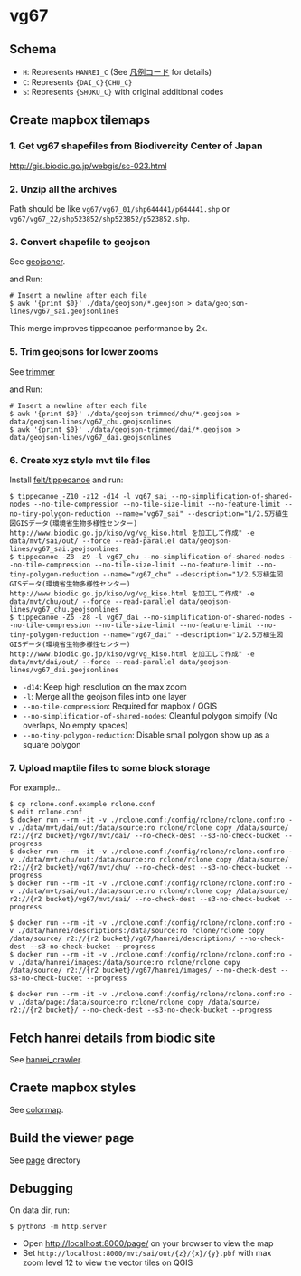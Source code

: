 # vg67

## Schema

- `H`: Represents `HANREI_C` (See [凡例コード](http://gis.biodic.go.jp/webgis/sc-015.html) for details)
- `C`: Represents `{DAI_C}{CHU_C}`
- `S`: Represents `{SHOKU_C}` with original additional codes

## Create mapbox tilemaps

### 1. Get vg67 shapefiles from Biodivercity Center of Japan

http://gis.biodic.go.jp/webgis/sc-023.html

### 2. Unzip all the archives

Path should be like `vg67/vg67_01/shp644441/p644441.shp` or `vg67/vg67_22/shp523852/shp523852/p523852.shp`.

### 3. Convert shapefile to geojson

See [geojsoner](./geojsoner/).

and Run:

```
# Insert a newline after each file
$ awk '{print $0}' ./data/geojson/*.geojson > data/geojson-lines/vg67_sai.geojsonlines
```

This merge improves tippecanoe performance by 2x.

### 5. Trim geojsons for lower zooms

See [trimmer](./trimmer/)

and Run:

```
# Insert a newline after each file
$ awk '{print $0}' ./data/geojson-trimmed/chu/*.geojson > data/geojson-lines/vg67_chu.geojsonlines
$ awk '{print $0}' ./data/geojson-trimmed/dai/*.geojson > data/geojson-lines/vg67_dai.geojsonlines
```

### 6. Create xyz style mvt tile files

Install [felt/tippecanoe](https://github.com/felt/tippecanoe) and run:

```
$ tippecanoe -Z10 -z12 -d14 -l vg67_sai --no-simplification-of-shared-nodes --no-tile-compression --no-tile-size-limit --no-feature-limit --no-tiny-polygon-reduction --name="vg67_sai" --description="1/2.5万植生図GISデータ(環境省生物多様性センター) http://www.biodic.go.jp/kiso/vg/vg_kiso.html を加工して作成" -e data/mvt/sai/out/ --force --read-parallel data/geojson-lines/vg67_sai.geojsonlines
$ tippecanoe -Z8 -z9 -l vg67_chu --no-simplification-of-shared-nodes --no-tile-compression --no-tile-size-limit --no-feature-limit --no-tiny-polygon-reduction --name="vg67_chu" --description="1/2.5万植生図GISデータ(環境省生物多様性センター) http://www.biodic.go.jp/kiso/vg/vg_kiso.html を加工して作成" -e data/mvt/chu/out/ --force --read-parallel data/geojson-lines/vg67_chu.geojsonlines
$ tippecanoe -Z6 -z8 -l vg67_dai --no-simplification-of-shared-nodes --no-tile-compression --no-tile-size-limit --no-feature-limit --no-tiny-polygon-reduction --name="vg67_dai" --description="1/2.5万植生図GISデータ(環境省生物多様性センター) http://www.biodic.go.jp/kiso/vg/vg_kiso.html を加工して作成" -e data/mvt/dai/out/ --force --read-parallel data/geojson-lines/vg67_dai.geojsonlines
```

- `-d14`: Keep high resolution on the max zoom
- `-l`: Merge all the geojson files into one layer
- `--no-tile-compression`: Required for mapbox / QGIS
- `--no-simplification-of-shared-nodes`: Cleanful polygon simpify (No overlaps, No empty spaces)
- `--no-tiny-polygon-reduction`: Disable small polygon show up as a square polygon

### 7. Upload maptile files to some block storage

For example...

```
$ cp rclone.conf.example rclone.conf
$ edit rclone.conf
$ docker run --rm -it -v ./rclone.conf:/config/rclone/rclone.conf:ro -v ./data/mvt/dai/out:/data/source:ro rclone/rclone copy /data/source/ r2://{r2 bucket}/vg67/mvt/dai/ --no-check-dest --s3-no-check-bucket --progress
$ docker run --rm -it -v ./rclone.conf:/config/rclone/rclone.conf:ro -v ./data/mvt/chu/out:/data/source:ro rclone/rclone copy /data/source/ r2://{r2 bucket}/vg67/mvt/chu/ --no-check-dest --s3-no-check-bucket --progress
$ docker run --rm -it -v ./rclone.conf:/config/rclone/rclone.conf:ro -v ./data/mvt/sai/out:/data/source:ro rclone/rclone copy /data/source/ r2://{r2 bucket}/vg67/mvt/sai/ --no-check-dest --s3-no-check-bucket --progress

$ docker run --rm -it -v ./rclone.conf:/config/rclone/rclone.conf:ro -v ./data/hanrei/descriptions:/data/source:ro rclone/rclone copy /data/source/ r2://{r2 bucket}/vg67/hanrei/descriptions/ --no-check-dest --s3-no-check-bucket --progress
$ docker run --rm -it -v ./rclone.conf:/config/rclone/rclone.conf:ro -v ./data/hanrei/images:/data/source:ro rclone/rclone copy /data/source/ r2://{r2 bucket}/vg67/hanrei/images/ --no-check-dest --s3-no-check-bucket --progress

$ docker run --rm -it -v ./rclone.conf:/config/rclone/rclone.conf:ro -v ./data/page:/data/source:ro rclone/rclone copy /data/source/ r2://{r2 bucket}/ --no-check-dest --s3-no-check-bucket --progress
```

## Fetch hanrei details from biodic site

See [hanrei_crawler](./hanrei_crawler/).

## Craete mapbox styles

See [colormap](./colormap/README.md).

## Build the viewer page

See [page](./page/README.md) directory

## Debugging

On data dir, run:

```
$ python3 -m http.server
```

- Open <http://localhost:8000/page/> on your browser to view the map
- Set `http://localhost:8000/mvt/sai/out/{z}/{x}/{y}.pbf` with max zoom level 12 to view the vector tiles on QGIS
